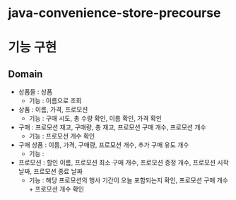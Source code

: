 # java-convenience-store-precourse

# 기능 구현

## Domain
- 상품들 : 상품
  - 기능 : 이름으로 조회
- 상품 : 이름, 가격, 프로모션
  - 기능 : 구매 시도, 총 수량 확인, 이름 확인, 가격 확인
- 구매 : 프로모션 재고, 구매량, 총 재고, 프로모션 구매 개수, 프로모션 개수
  - 기능 : 프로모션 개수 확인
- 구매 상품 : 이름, 가격, 구매량, 프로모션 개수, 추가 구매 유도 개수 
  - 기능 : 
- 프로모션 : 할인 이름, 프로모션 최소 구매 개수, 프로모션 증정 개수, 프로모션 시작 날짜, 프로모션 종료 날짜
  - 기능 : 해당 프로모션의 행사 기간이 오늘 포함되는지 확인, 프로모션 구매 개수 + 프로모션 개수 확인 